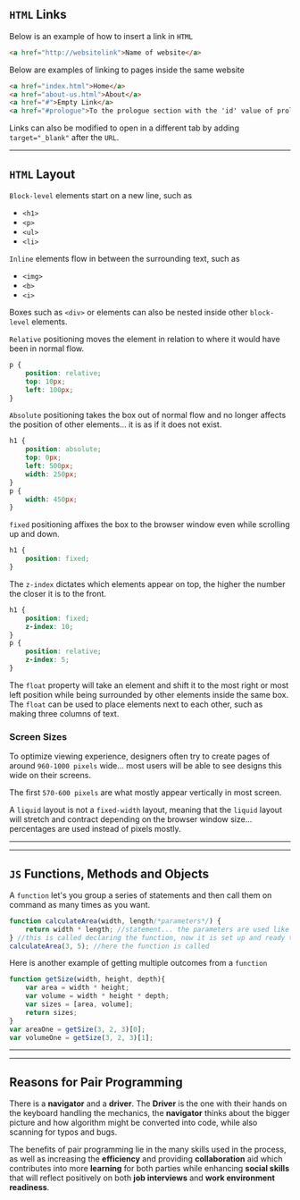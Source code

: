 ## `HTML` Links

Below is an example of how to insert a link in `HTML`

```html
<a href="http://websitelink">Name of website</a> 
```

Below are examples of linking to pages inside the same website

```html
<a href="index.html">Home</a>
<a href="about-us.html">About</a>
<a href="#">Empty Link</a>
<a href="#prologue">To the prologue section with the 'id' value of prologue</a>
```

Links can also be modified to open in a different tab by adding `target="_blank"` after the `URL`.

---

## `HTML` Layout

`Block-level` elements start on a new line, such as
- `<h1>`
- `<p>`
- `<ul>`
- `<li>`

`Inline` elements flow in between the surrounding text, such as
- `<img>`
- `<b>`
- `<i>`

Boxes such as `<div>` or elements can also be nested inside other `block-level` elements.

`Relative` positioning moves the element in relation to where it would have been in normal flow.

```css
p {
    position: relative;
    top: 10px;
    left: 100px;
}
```

`Absolute` positioning takes the box out of normal flow and no longer affects the position of other elements... it is as if it does not exist.

```css
h1 {
    position: absolute;
    top: 0px;
    left: 500px;
    width: 250px;
}
p {
    width: 450px;
}
```

`fixed` positioning affixes the box to the browser window even while scrolling up and down.

```css
h1 {
    position: fixed;
}
```

The `z-index` dictates which elements appear on top, the higher the number the closer it is to the front.

```css
h1 {
    position: fixed;
    z-index: 10;
}
p {
    position: relative;
    z-index: 5;
}
```

The `float` property will take an element and shift it to the most right or most left position while being surrounded by other elements inside the same box. The `float` can be used to place elements next to each other, such as making three columns of text.

### Screen Sizes

To optimize viewing experience, designers often try to create pages of around `960-1000 pixels` wide... most users will be able to see designs this wide on their screens.

The first `570-600 pixels` are what mostly appear vertically in most screen.

A `liquid` layout is not a `fixed-width` layout, meaning that the `liquid` layout will stretch and contract depending on the browser window size... percentages are used instead of pixels mostly.

---
---

## `JS` Functions, Methods and Objects

A `function` let's you group a series of statements and then call them on command as many times as you want.

``` javascript
function calculateArea(width, length/*parameters*/) {
    return width * length; //statement... the parameters are used like variables within the function
} //this is called declaring the function, now it is set up and ready to be called
calculateArea(3, 5); //here the function is called
```

Here is another example of getting multiple outcomes from a `function`

```javascript
function getSize(width, height, depth){
    var area = width * height;
    var volume = width * height * depth;
    var sizes = [area, volume];
    return sizes;
}
var areaOne = getSize(3, 2, 3)[0];
var volumeOne = getSize(3, 2, 3)[1];
```

---
---

## Reasons for Pair Programming

There is a **navigator** and a **driver**. The **Driver** is the one with their hands on the keyboard handling the mechanics, the **navigator** thinks about the bigger picture and how algorithm might be converted into code, while also scanning for typos and bugs.

The benefits of pair programming lie in the many skills used in the process, as well as increasing the **efficiency** and providing **collaboration** aid which contributes into more **learning** for both parties while enhancing **social skills** that will reflect positively on both **job interviews** and **work environment readiness**.